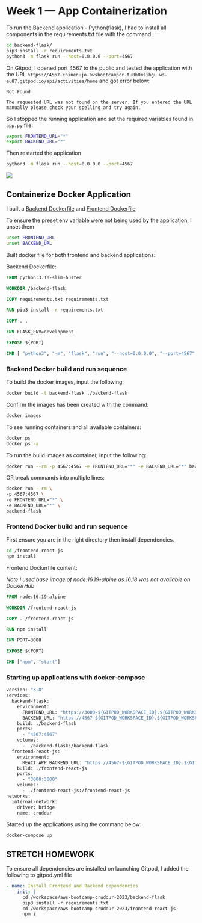 # Week 1 — App Containerization

To run the Backend application - Python(flask), I had to install all components in the requirements.txt file with the command:

```sh
cd backend-flask/
pip3 install -r requirements.txt
python3 -m flask run --host=0.0.0.0 --port=4567
```
On Gitpod, I opened port 4567 to the public and tested the application with the URL `https://4567-chinedujo-awsbootcampcr-tu0h0msihgu.ws-eu87.gitpod.io/api/activities/home` and got error below:

```
Not Found

The requested URL was not found on the server. If you entered the URL manually please check your spelling and try again.
```

So I stopped the running application and set the required variables found in `app.py` file:

```sh
export FRONTEND_URL="*"
export BACKEND_URL="*"
```
Then restarted the application

```sh
python3 -m flask run --host=0.0.0.0 --port=4567
```
![](images/)

## Containerize Docker Application
I built a [Backend Dockerfile](/backend-flask/Dockerfile) and [Frontend Dockerfile](/frontend-react-js/Dockerfile)

To ensure the preset env variable were not being used by the application, I unset them

```sh
unset FRONTEND_URL
unset BACKEND_URL
```
Built docker file for both frontend and backend applications:

Backend Dockerfile:

```dockerfile
FROM python:3.10-slim-buster

WORKDIR /backend-flask

COPY requirements.txt requirements.txt

RUN pip3 install -r requirements.txt

COPY . .

ENV FLASK_ENV=development

EXPOSE ${PORT}

CMD [ "python3", "-m", "flask", "run", "--host=0.0.0.0", "--port=4567" ]

```

### Backend Docker build and run sequence

To build the docker images, input the following:

```sh
docker build -t backend-flask ./backend-flask
```
Confirm the images has been created with the command:

```sh
docker images
```
To see running containers and all available containers:

```sh
docker ps
docker ps -a
```

To run the build images as container, input the following:

```sh
docker run --rm -p 4567:4567 -e FRONTEND_URL="*" -e BACKEND_URL="*" backend-flask
```

OR break commands into multiple lines:

```sh
docker run --rm \
-p 4567:4567 \
-e FRONTEND_URL="*" \
-e BACKEND_URL="*" \
backend-flask
```
### Frontend Docker build and run sequence
First ensure you are in the right directory then install dependencies.

```sh
cd /frontend-react-js
npm install
```
Frontend Dockerfile content:

*Note I used base image of node:16.19-alpine as 16.18 was not available on DockerHub*

```dockerfile
FROM node:16.19-alpine

WORKDIR /frontend-react-js

COPY . /frontend-react-js

RUN npm install

ENV PORT=3000

EXPOSE ${PORT}

CMD ["npm", "start"]
```

### Starting up applications with docker-compose


```dockerfile
version: "3.8"
services:
  backend-flask:
    environment:
      FRONTEND_URL: "https://3000-${GITPOD_WORKSPACE_ID}.${GITPOD_WORKSPACE_CLUSTER_HOST}"
      BACKEND_URL: "https://4567-${GITPOD_WORKSPACE_ID}.${GITPOD_WORKSPACE_CLUSTER_HOST}"
    build: ./backend-flask
    ports:
      - "4567:4567"
    volumes:
      - ./backend-flask:/backend-flask
  frontend-react-js:
    environment:
      REACT_APP_BACKEND_URL: "https://4567-${GITPOD_WORKSPACE_ID}.${GITPOD_WORKSPACE_CLUSTER_HOST}"
    build: ./frontend-react-js
    ports:
      - "3000:3000"
    volumes:
      - ./frontend-react-js:/frontend-react-js
networks: 
  internal-network:
    driver: bridge
    name: cruddur
```

Started up the applications using the command below:

```sh
docker-compose up
```


## STRETCH HOMEWORK
To ensure all dependencies are installed on launching Gitpod, I added the following to gitpod.yml file

```yaml
- name: Install Frontend and Backend dependencies
    init: |
      cd /workspace/aws-bootcamp-cruddur-2023/backend-flask
      pip3 install -r requirements.txt
      cd /workspace/aws-bootcamp-cruddur-2023/frontend-react-js
      npm i
```
